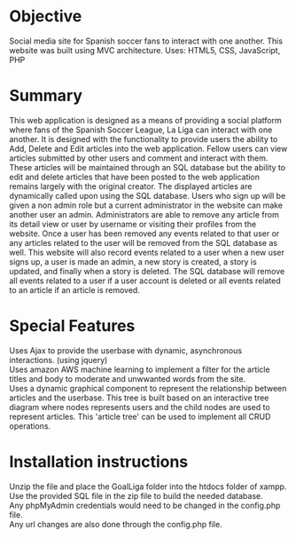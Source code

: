 # Objective
Social media site for Spanish soccer fans to interact with one another. 
This website was built using MVC architecture. Uses: HTML5, CSS, JavaScript, PHP

# Summary
This web application is designed as a means of providing a social platform where
fans of the Spanish Soccer League, La Liga can interact with one another. It is
designed with the functionality to provide users the ability to Add, Delete and Edit
articles into the web application. Fellow users can view articles submitted by
other users and comment and interact with them. These articles will be
maintained through an SQL database but the ability to edit and delete articles
that have been posted to the web application remains largely with the original
creator. The displayed articles are dynamically called upon using the SQL
database. Users who sign up will be given a non admin role but a current
administrator in the website can make another user an admin. Administrators are
able to remove any article from its detail view or user by username or visiting
their profiles from the website. Once a user has been removed any events related
to that user or any articles related to the user will be removed from the SQL
database as well. This website will also record events related to a user when a
new user signs up, a user is made an admin, a new story is created, a story is
updated, and finally when a story is deleted. The SQL database will remove all
events related to a user if a user account is deleted or all events related to an
article if an article is removed.

# Special Features
Uses Ajax to provide the userbase with dynamic, asynchronous interactions. (using jquery)
<br/>
Uses amazon AWS machine learning to implement a filter for the article titles and body to 
moderate and unwwanted words from the site. </br>
Uses a dynamic graphical component to represent the relationship between articles and the userbase. 
This tree is built based on an interactive tree diagram where nodes represents users and the child nodes
are used to represent articles.
This 'article tree' can be used to implement all CRUD operations. </br>

# Installation instructions

Unzip the file and place the GoalLiga folder into the htdocs folder of xampp.</br>
Use the provided SQL file in the zip file to build the needed database.</br>
Any phpMyAdmin credentials would need to be changed in the config.php file.</br>
Any url changes are also done through the config.php file.</br>

